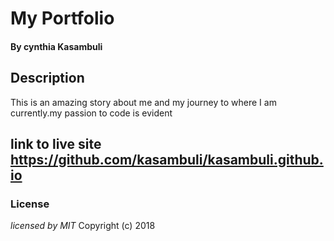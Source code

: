 # My Portfolio
#### By **cynthia Kasambuli**
## Description
This is an amazing story about me and my journey to where I am currently.my passion to code is evident
## link to live site https://github.com/kasambuli/kasambuli.github.io
### License
*licensed by MIT*
Copyright (c) 2018

